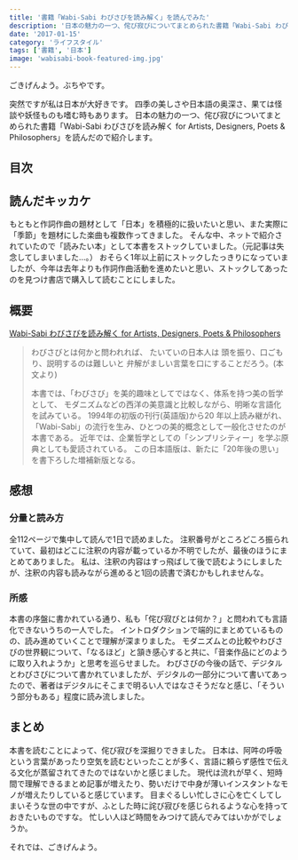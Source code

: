 ```yaml
---
title: '書籍「Wabi-Sabi わびさびを読み解く」を読んでみた'
description: '日本の魅力の一つ、侘び寂びについてまとめられた書籍「Wabi-Sabi わびさびを読み解く for Artists, Designers, Poets & Philosophers」を読んだので紹介します。'
date: '2017-01-15'
category: 'ライフスタイル'
tags: ['書籍', '日本']
image: 'wabisabi-book-featured-img.jpg'
---
```


ごきげんよう。ぶちやです。

突然ですが私は日本が大好きです。
四季の美しさや日本語の奥深さ、果ては怪談や妖怪ものも嗜む時もあります。
日本の魅力の一つ、侘び寂びについてまとめられた書籍「Wabi-Sabi わびさびを読み解く for Artists, Designers, Poets & Philosophers」を読んだので紹介します。

## 目次

## 読んだキッカケ

もともと作詞作曲の題材として「日本」を積極的に扱いたいと思い、また実際に「季節」を題材にした楽曲も複数作ってきました。
そんな中、ネットで紹介されていたので「読みたい本」として本書をストックしていました。（元記事は失念してしまいました…。）
おそらく1年以上前にストックしたっきりになっていましたが、今年は去年よりも作詞作曲活動を進めたいと思い、ストックしてあったのを見つけ書店で購入して読むことにしました。


## 概要

[Wabi-Sabi わびさびを読み解く for Artists, Designers, Poets & Philosophers](https://www.amazon.co.jp/dp/product/4861009138/ref=as_li_tf_tl?camp=247&creative=1211&creativeASIN=4861009138&ie=UTF8&linkCode=as2&tag=bookmeter_book_middle_detail_pc_login-22)

> わびさびとは何かと問われれば、
> たいていの日本人は
> 頭を振り、口ごもり、説明するのは難しいと
> 弁解がましい言葉を口にすることだろう。(本文より)
>
> 本書では、「わびさび」を美的趣味としてではなく、体系を持つ美の哲学として、
> モダニズムなどの西洋の美意識と比較しながら、明晰な言語化を試みている。
> 1994年の初版の刊行(英語版)から20 年以上読み継がれ、
> 「Wabi-Sabi」の流行を生み、ひとつの美的概念として一般化させたのが本書である。
> 近年では、企業哲学としての「シンプリシティー」を学ぶ原典としても愛読されている。
> この日本語版は、新たに「20年後の思い」を書下ろした増補新版となる。


## 感想

### 分量と読み方

全112ページで集中して読んで1日で読めました。
注釈番号がところどころ振られていて、最初はどこに注釈の内容が載っているか不明でしたが、最後のほうにまとめてありました。
私は、注釈の内容はすっ飛ばして後で読むようにしましたが、注釈の内容も読みながら進めると1回の読書で済むかもしれませんな。

### 所感

本書の序盤に書かれている通り、私も「侘び寂びとは何か？」と問われても言語化できないうちの一人でした。
イントロダクションで端的にまとめているものの、読み進めていくことで理解が深まりました。
モダニズムとの比較やわびさびの世界観について、「なるほど」と頷き感心すると共に、「音楽作品にどのように取り入れようか」と思考を巡らせました。
わびさびの今後の話で、デジタルとわびさびについて書かれていましたが、デジタルの一部分について書いてあったので、著者はデジタルにそこまで明るい人ではなさそうだなと感じ、「そういう部分もある」程度に読み流しました。


##  まとめ

本書を読むことによって、侘び寂びを深掘りできました。
日本は、阿吽の呼吸という言葉があったり空気を読むといったことが多く、言語に頼らず感性で伝える文化が蒸留されてきたのではないかと感じました。
現代は流れが早く、短時間で理解できるまとめ記事が増えたり、勢いだけで中身が薄いインスタントなモノが増えたりしていると感じています。
目まぐるしい忙しさに心を亡くしてしまいそうな世の中ですが、ふとした時に詫び寂びを感じられるような心を持っておきたいものですな。
忙しい人ほど時間をみつけて読んでみてはいかがでしょうか。

それでは、ごきげんよう。
